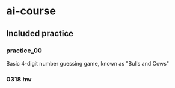 # ai-course

## Included practice
### practice_00
Basic 4-digit number guessing game, known as "Bulls and Cows"

### 0318 hw